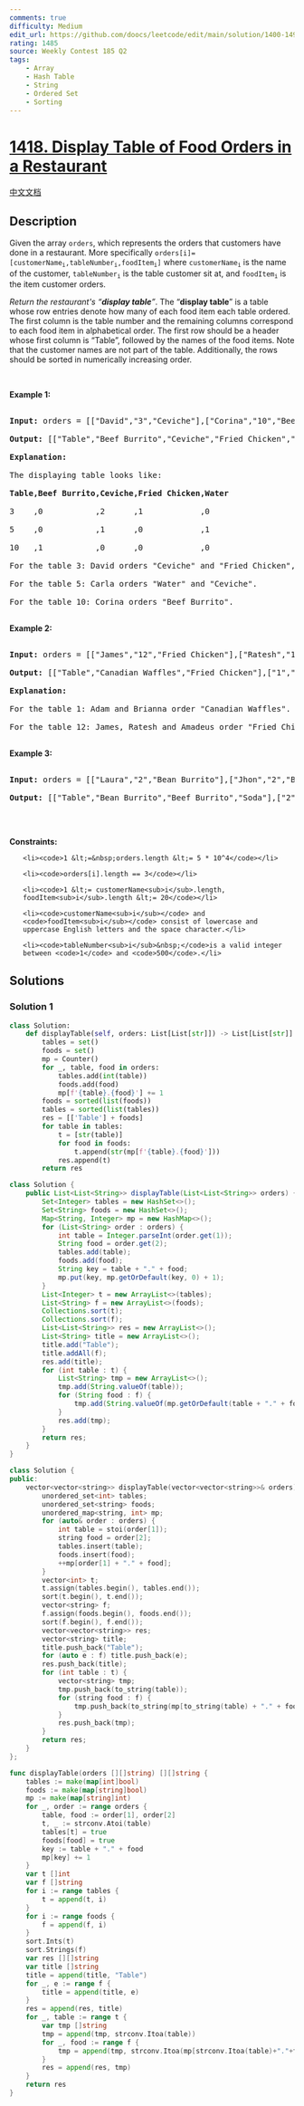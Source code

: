 ```yaml
---
comments: true
difficulty: Medium
edit_url: https://github.com/doocs/leetcode/edit/main/solution/1400-1499/1418.Display%20Table%20of%20Food%20Orders%20in%20a%20Restaurant/README_EN.md
rating: 1485
source: Weekly Contest 185 Q2
tags:
    - Array
    - Hash Table
    - String
    - Ordered Set
    - Sorting
---
```


<!-- problem:start -->

# [1418. Display Table of Food Orders in a Restaurant](https://leetcode.com/problems/display-table-of-food-orders-in-a-restaurant)

[中文文档](/solution/1400-1499/1418.Display%20Table%20of%20Food%20Orders%20in%20a%20Restaurant/README.md)

## Description

<p>Given&nbsp;the array <code>orders</code>, which represents the orders that customers have done in a restaurant. More specifically&nbsp;<code>orders[i]=[customerName<sub>i</sub>,tableNumber<sub>i</sub>,foodItem<sub>i</sub>]</code> where <code>customerName<sub>i</sub></code> is the name of the customer, <code>tableNumber<sub>i</sub></code>&nbsp;is the table customer sit at, and <code>foodItem<sub>i</sub></code>&nbsp;is the item customer orders.</p>

<p><em>Return the restaurant&#39;s &ldquo;<strong>display table</strong>&rdquo;</em>. The &ldquo;<strong>display table</strong>&rdquo; is a table whose row entries denote how many of each food item each table ordered. The first column is the table number and the remaining columns correspond to each food item in alphabetical order. The first row should be a header whose first column is &ldquo;Table&rdquo;, followed by the names of the food items. Note that the customer names are not part of the table. Additionally, the rows should be sorted in numerically increasing order.</p>

<p>&nbsp;</p>

<p><strong class="example">Example 1:</strong></p>

<pre>

<strong>Input:</strong> orders = [[&quot;David&quot;,&quot;3&quot;,&quot;Ceviche&quot;],[&quot;Corina&quot;,&quot;10&quot;,&quot;Beef Burrito&quot;],[&quot;David&quot;,&quot;3&quot;,&quot;Fried Chicken&quot;],[&quot;Carla&quot;,&quot;5&quot;,&quot;Water&quot;],[&quot;Carla&quot;,&quot;5&quot;,&quot;Ceviche&quot;],[&quot;Rous&quot;,&quot;3&quot;,&quot;Ceviche&quot;]]

<strong>Output:</strong> [[&quot;Table&quot;,&quot;Beef Burrito&quot;,&quot;Ceviche&quot;,&quot;Fried Chicken&quot;,&quot;Water&quot;],[&quot;3&quot;,&quot;0&quot;,&quot;2&quot;,&quot;1&quot;,&quot;0&quot;],[&quot;5&quot;,&quot;0&quot;,&quot;1&quot;,&quot;0&quot;,&quot;1&quot;],[&quot;10&quot;,&quot;1&quot;,&quot;0&quot;,&quot;0&quot;,&quot;0&quot;]] 

<strong>Explanation:

</strong>The displaying table looks like:

<strong>Table,Beef Burrito,Ceviche,Fried Chicken,Water</strong>

3    ,0           ,2      ,1            ,0

5    ,0           ,1      ,0            ,1

10   ,1           ,0      ,0            ,0

For the table 3: David orders &quot;Ceviche&quot; and &quot;Fried Chicken&quot;, and Rous orders &quot;Ceviche&quot;.

For the table 5: Carla orders &quot;Water&quot; and &quot;Ceviche&quot;.

For the table 10: Corina orders &quot;Beef Burrito&quot;. 

</pre>

<p><strong class="example">Example 2:</strong></p>

<pre>

<strong>Input:</strong> orders = [[&quot;James&quot;,&quot;12&quot;,&quot;Fried Chicken&quot;],[&quot;Ratesh&quot;,&quot;12&quot;,&quot;Fried Chicken&quot;],[&quot;Amadeus&quot;,&quot;12&quot;,&quot;Fried Chicken&quot;],[&quot;Adam&quot;,&quot;1&quot;,&quot;Canadian Waffles&quot;],[&quot;Brianna&quot;,&quot;1&quot;,&quot;Canadian Waffles&quot;]]

<strong>Output:</strong> [[&quot;Table&quot;,&quot;Canadian Waffles&quot;,&quot;Fried Chicken&quot;],[&quot;1&quot;,&quot;2&quot;,&quot;0&quot;],[&quot;12&quot;,&quot;0&quot;,&quot;3&quot;]] 

<strong>Explanation:</strong> 

For the table 1: Adam and Brianna order &quot;Canadian Waffles&quot;.

For the table 12: James, Ratesh and Amadeus order &quot;Fried Chicken&quot;.

</pre>

<p><strong class="example">Example 3:</strong></p>

<pre>

<strong>Input:</strong> orders = [[&quot;Laura&quot;,&quot;2&quot;,&quot;Bean Burrito&quot;],[&quot;Jhon&quot;,&quot;2&quot;,&quot;Beef Burrito&quot;],[&quot;Melissa&quot;,&quot;2&quot;,&quot;Soda&quot;]]

<strong>Output:</strong> [[&quot;Table&quot;,&quot;Bean Burrito&quot;,&quot;Beef Burrito&quot;,&quot;Soda&quot;],[&quot;2&quot;,&quot;1&quot;,&quot;1&quot;,&quot;1&quot;]]

</pre>

<p>&nbsp;</p>

<p><strong>Constraints:</strong></p>

<ul>

    <li><code>1 &lt;=&nbsp;orders.length &lt;= 5 * 10^4</code></li>

    <li><code>orders[i].length == 3</code></li>

    <li><code>1 &lt;= customerName<sub>i</sub>.length, foodItem<sub>i</sub>.length &lt;= 20</code></li>

    <li><code>customerName<sub>i</sub></code> and <code>foodItem<sub>i</sub></code> consist of lowercase and uppercase English letters and the space character.</li>

    <li><code>tableNumber<sub>i</sub>&nbsp;</code>is a valid integer between <code>1</code> and <code>500</code>.</li>

</ul>

## Solutions

<!-- solution:start -->

### Solution 1

<!-- tabs:start -->

```python
class Solution:
    def displayTable(self, orders: List[List[str]]) -> List[List[str]]:
        tables = set()
        foods = set()
        mp = Counter()
        for _, table, food in orders:
            tables.add(int(table))
            foods.add(food)
            mp[f'{table}.{food}'] += 1
        foods = sorted(list(foods))
        tables = sorted(list(tables))
        res = [['Table'] + foods]
        for table in tables:
            t = [str(table)]
            for food in foods:
                t.append(str(mp[f'{table}.{food}']))
            res.append(t)
        return res
```

```java
class Solution {
    public List<List<String>> displayTable(List<List<String>> orders) {
        Set<Integer> tables = new HashSet<>();
        Set<String> foods = new HashSet<>();
        Map<String, Integer> mp = new HashMap<>();
        for (List<String> order : orders) {
            int table = Integer.parseInt(order.get(1));
            String food = order.get(2);
            tables.add(table);
            foods.add(food);
            String key = table + "." + food;
            mp.put(key, mp.getOrDefault(key, 0) + 1);
        }
        List<Integer> t = new ArrayList<>(tables);
        List<String> f = new ArrayList<>(foods);
        Collections.sort(t);
        Collections.sort(f);
        List<List<String>> res = new ArrayList<>();
        List<String> title = new ArrayList<>();
        title.add("Table");
        title.addAll(f);
        res.add(title);
        for (int table : t) {
            List<String> tmp = new ArrayList<>();
            tmp.add(String.valueOf(table));
            for (String food : f) {
                tmp.add(String.valueOf(mp.getOrDefault(table + "." + food, 0)));
            }
            res.add(tmp);
        }
        return res;
    }
}
```

```cpp
class Solution {
public:
    vector<vector<string>> displayTable(vector<vector<string>>& orders) {
        unordered_set<int> tables;
        unordered_set<string> foods;
        unordered_map<string, int> mp;
        for (auto& order : orders) {
            int table = stoi(order[1]);
            string food = order[2];
            tables.insert(table);
            foods.insert(food);
            ++mp[order[1] + "." + food];
        }
        vector<int> t;
        t.assign(tables.begin(), tables.end());
        sort(t.begin(), t.end());
        vector<string> f;
        f.assign(foods.begin(), foods.end());
        sort(f.begin(), f.end());
        vector<vector<string>> res;
        vector<string> title;
        title.push_back("Table");
        for (auto e : f) title.push_back(e);
        res.push_back(title);
        for (int table : t) {
            vector<string> tmp;
            tmp.push_back(to_string(table));
            for (string food : f) {
                tmp.push_back(to_string(mp[to_string(table) + "." + food]));
            }
            res.push_back(tmp);
        }
        return res;
    }
};
```

```go
func displayTable(orders [][]string) [][]string {
	tables := make(map[int]bool)
	foods := make(map[string]bool)
	mp := make(map[string]int)
	for _, order := range orders {
		table, food := order[1], order[2]
		t, _ := strconv.Atoi(table)
		tables[t] = true
		foods[food] = true
		key := table + "." + food
		mp[key] += 1
	}
	var t []int
	var f []string
	for i := range tables {
		t = append(t, i)
	}
	for i := range foods {
		f = append(f, i)
	}
	sort.Ints(t)
	sort.Strings(f)
	var res [][]string
	var title []string
	title = append(title, "Table")
	for _, e := range f {
		title = append(title, e)
	}
	res = append(res, title)
	for _, table := range t {
		var tmp []string
		tmp = append(tmp, strconv.Itoa(table))
		for _, food := range f {
			tmp = append(tmp, strconv.Itoa(mp[strconv.Itoa(table)+"."+food]))
		}
		res = append(res, tmp)
	}
	return res
}
```

<!-- tabs:end -->

<!-- solution:end -->

<!-- problem:end -->
